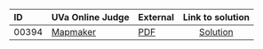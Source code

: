| ID | UVa Online Judge | External | Link to solution |
|:---|:---|:---|:---:|
| 00394 | [Mapmaker](https://onlinejudge.org/index.php?option=com_onlinejudge&Itemid=8&category=623&page=show_problem&problem=330) | [PDF](https://onlinejudge.org/external/3/394.pdf) | [Solution](https://github.com/versenyi98/uva-solutions/tree/main/solutions/00394%20-%20Mapmaker)|
